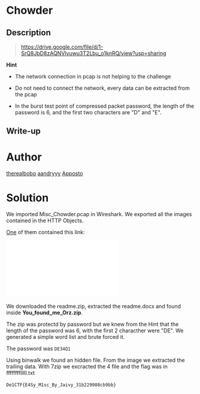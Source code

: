 # Chowder

## Description
>https://drive.google.com/file/d/1-SrQ8JbD8zAQNVlvuwu3T2Lbu_o1knRQ/view?usp=sharing

**Hint**
* The network connection in pcap is not helping to the challenge

* Do not need to connect the network, every data can be extracted from the pcap

* In the burst test point of compressed packet password, the length of the password is 6, and the first two characters are "D" and "E".

## Write-up

# Author

[therealbobo](https://github.com/therealbobo)
[aandryyy](https://github.com/andrea-mengascini)
[Apposto](https://github.com/TheLillo)

# Solution

We imported Misc_Chowder.pcap in Wireshark.
We exported all the images contained in the HTTP Objects.

[One](upload_file(24).php) of them contained this link:

![image](upload_file(24).php)

We downloaded the readme.zip, extracted the readme.docx and found inside **You_found_me_Orz.zip**.

The zip was protectd by password but we knew from the Hint that  the length of the password was 6, with the first 2 characther were "DE". We generated a simple word list and brute forced it.

The password was ```DE34Q1```

Using binwalk we found an hidden file.
From the image we extracted the trailing data.
With 7zip we excracted the 4 file and the flag was in fffffffflllll.txt

```De1CTF{E4Sy_M1sc_By_Jaivy_31b229908cb9bb}```

